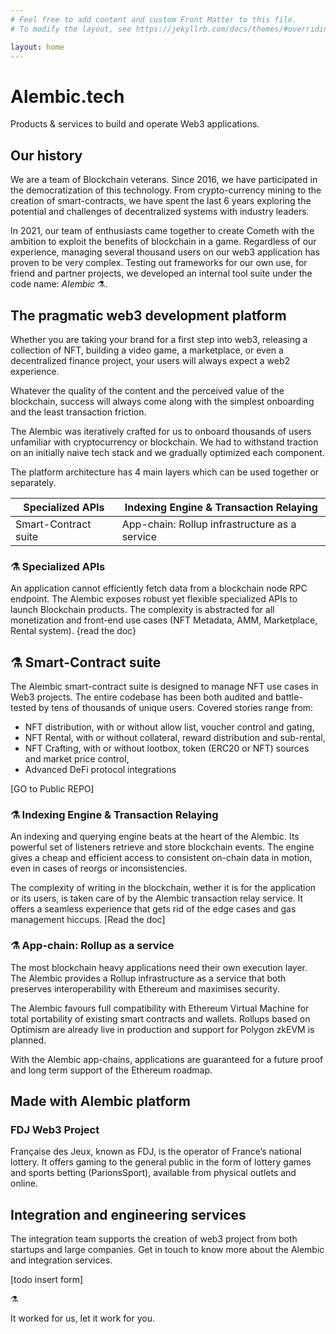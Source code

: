 ```yaml
---
# Feel free to add content and custom Front Matter to this file.
# To modify the layout, see https://jekyllrb.com/docs/themes/#overriding-theme-defaults

layout: home
---
```


# Alembic.tech

Products & services to build and operate Web3 applications.

## Our history

We are a team of Blockchain veterans.
Since 2016, we have participated in the democratization of this technology.  From crypto-currency mining to the creation of smart-contracts, we have spent the last 6 years exploring the potential and challenges of decentralized systems with industry leaders.

In 2021, our team of enthusiasts came together to create Cometh with the ambition to exploit the benefits of blockchain in a game.  Regardless of our experience, managing several thousand users on our web3 application has proven to be very complex. Testing out frameworks for our own use, for friend and partner projects, we developed an internal tool suite under the code name: *Alembic* ⚗️.

## The pragmatic web3 development platform

Whether you are taking your brand for a first step into web3, releasing a collection of NFT, building a video game, a marketplace, or even a decentralized finance project, your users will always expect a web2 experience.

Whatever the quality of the content and the perceived value of the blockchain, success will always come along with the simplest onboarding and the least transaction friction. 

The Alembic was iteratively crafted for us to onboard thousands of users unfamiliar with cryptocurrency or blockchain.  We had to withstand traction on an initially naive tech stack and we gradually optimized each component.  

The platform architecture has 4 main layers which can be used together or separately. 

| Specialized APIs | Indexing Engine & Transaction Relaying |
| --- | --- |
| Smart-Contract suite | App-chain: Rollup infrastructure as a service |

### ⚗️ Specialized APIs

An application cannot efficiently fetch data from a blockchain node RPC endpoint.  The Alembic exposes robust yet flexible specialized APIs to launch Blockchain products.  The complexity is abstracted for all monetization and front-end use cases (NFT Metadata, AMM, Marketplace, Rental system). {read the doc}

## ⚗️ Smart-Contract suite

The Alembic smart-contract suite is designed to manage NFT use cases in Web3 projects.  The entire codebase has been both audited and battle-tested by tens of thousands of unique users.  Covered stories range from:

- NFT distribution, with or without allow list, voucher control and gating,
- NFT Rental, with or without collateral, reward distribution and sub-rental,
- NFT Crafting, with or without lootbox, token (ERC20 or NFT) sources and market price control,
- Advanced DeFi protocol integrations

[GO to Public REPO]

### ⚗️ Indexing Engine & Transaction Relaying

An indexing and querying engine beats at the heart of the Alembic. Its powerful set of listeners retrieve and store blockchain events. The engine gives a cheap and efficient access to consistent on-chain data in motion, even in cases of reorgs or inconsistencies.

The complexity of writing in the blockchain, wether it is for the application or its users, is taken care of by the Alembic transaction relay service.  It offers a seamless experience that gets rid of the edge cases and gas management hiccups. [Read the doc]

### ⚗️ App-chain: Rollup as a service

The most blockchain heavy applications need their own execution layer.  The Alembic provides a Rollup infrastructure as a service that both preserves interoperability with Ethereum and maximises security. 

The Alembic favours full compatibility with Ethereum Virtual Machine for total portability of existing smart contracts and wallets. Rollups based on Optimism are already live in production and support for Polygon zkEVM is planned.

With the Alembic app-chains, applications are guaranteed for a future proof and long term support of the Ethereum roadmap.

## Made with Alembic platform



### FDJ Web3 Project

Française des Jeux, known as FDJ, is the operator of France’s national lottery. It offers gaming to the general public in the form of lottery games and sports betting (ParionsSport), available from physical outlets and online. 

## Integration and engineering services

The integration team supports the creation of web3 project from both startups and large companies. Get in touch to know more about the Alembic and integration services.

 [todo insert form]

⚗️

It worked for us, let it work for you.